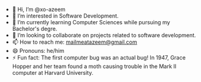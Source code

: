 - 👋 Hi, I’m @xo-azeem
- 👀 I’m interested in Software Development.
- 🌱 I’m currently learning Computer Sciences while pursuing my Bachelor's degre.
- 💞️ I’m looking to collaborate on projects related to software development.
- 📫 How to reach me: mailmeatazeem@gmail.com
- 😄 Pronouns: he/him
- ⚡ Fun fact: The first computer bug was an actual bug! In 1947, Grace Hopper and her team found a moth causing trouble in the Mark II computer at Harvard University.

<!---
xo-azeem/xo-azeem is a ✨ special ✨ repository because its `README.md` (this file) appears on your GitHub profile.
You can click the Preview link to take a look at your changes.
--->
